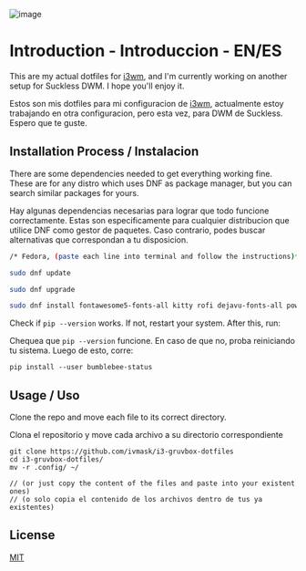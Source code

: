 ![image](https://user-images.githubusercontent.com/122388100/215290935-140f0469-35bf-4d55-8583-bf62653bd839.png)


# Introduction - Introduccion - EN/ES

This are my actual dotfiles for [i3wm](https://github.com/Airblader/i3), and I'm currently working on another setup for Suckless DWM. I hope you'll enjoy it.

Estos son mis dotfiles para mi configuracion de [i3wm](https://github.com/Airblader/i3), actualmente estoy trabajando en otra configuracion, pero esta vez, para DWM de Suckless. Espero que te guste.

## Installation Process / Instalacion

There are some dependencies needed to get everything working fine. These are for any distro which uses DNF as package manager, but you can search similar packages for yours.

Hay algunas dependencias necesarias para lograr que todo funcione correctamente. Estas son especificamente para cualquier distribucion que utilice DNF como gestor de paquetes. Caso contrario, podes buscar alternativas que correspondan a tu disposicion.

```bash
/* Fedora, (paste each line into terminal and follow the instructions)*/

sudo dnf update

sudo dnf upgrade

sudo dnf install fontawesome5-fonts-all kitty rofi dejavu-fonts-all powerline-fonts i3-gaps python3-pip
```
Check if ```pip --version``` works. If not, restart your system. After this, run:

Chequea que ```pip --version``` funcione. En caso de que no, proba reiniciando tu sistema. Luego de esto, corre:
```
pip install --user bumblebee-status
```
## Usage / Uso
Clone the repo and move each file to its correct directory.

Clona el repositorio y move cada archivo a su directorio correspondiente
```
git clone https://github.com/ivmask/i3-gruvbox-dotfiles
cd i3-gruvbox-dotfiles/
mv -r .config/ ~/

// (or just copy the content of the files and paste into your existent ones)
// (o solo copia el contenido de los archivos dentro de tus ya existentes)
```


## License

[MIT](https://choosealicense.com/licenses/mit/)
